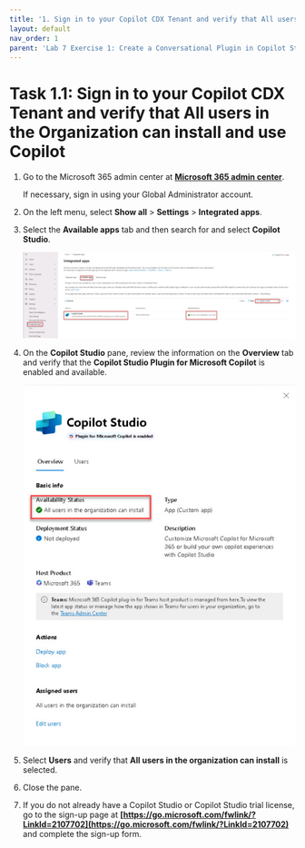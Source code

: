 ```yaml
---
title: '1. Sign in to your Copilot CDX Tenant and verify that All users in the Organization can install and use Copilot'
layout: default
nav_order: 1
parent: 'Lab 7 Exercise 1: Create a Conversational Plugin in Copilot Studio'
---
```


# Task 1.1: Sign in to your Copilot CDX Tenant and verify that All users in the Organization can install and use Copilot

 

1. Go to the Microsoft 365 admin center at [**Microsoft 365 admin center**](https://admin.microsoft.com "Microsoft 365 admin center").

   If necessary, sign in using your Global Administrator account.
   
 

1. On the left menu, select **Show all** > **Settings** > **Integrated apps**. 

 

1. Select the **Available apps** tab and then search for and select **Copilot Studio**. 

 

    ![a2.jpg](../media/lab7/a2.jpg) 

 

1. On the **Copilot Studio** pane, review the information on the **Overview** tab and verify that the **Copilot Studio Plugin for Microsoft Copilot** is enabled and available.

 

    ![a3.jpg](../media/lab7/a3.jpg)     

 

1. Select **Users** and verify that **All users in the organization can install** is selected.


  
1. Close the pane. 

1. If you do not already have a Copilot Studio or Copilot Studio trial license, go to the sign-up page at **[https://go.microsoft.com/fwlink/?LinkId=2107702](https://go.microsoft.com/fwlink/?LinkId=2107702)** and complete the sign-up form.
